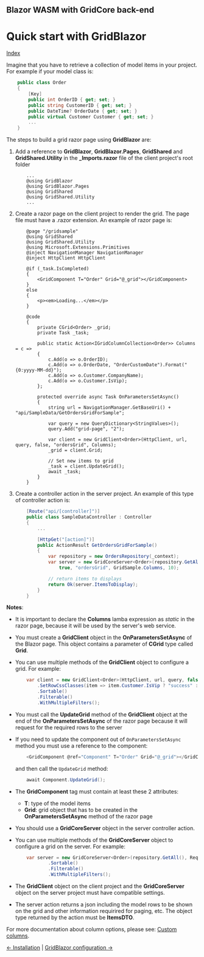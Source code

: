## Blazor WASM with GridCore back-end

# Quick start with GridBlazor

[Index](Documentation.md)

Imagine that you have to retrieve a collection of model items in your project. For example if your model class is:
    
```c#
    public class Order
    {
        [Key]
        public int OrderID { get; set; }
        public string CustomerID { get; set; }
        public DateTime? OrderDate { get; set; }
        public virtual Customer Customer { get; set; }
        ...
    }
```

The steps to build a grid razor page using **GridBlazor** are:

1. Add a reference to **GridBlazor**, **GridBlazor.Pages**, **GridShared** and **GridShared.Utility** in the **_Imports.razor** file of the client project's root folder

    ```razor
        ...
        @using GridBlazor
        @using GridBlazor.Pages
        @using GridShared
        @using GridShared.Utility
        ...
    ```

2. Create a razor page on the client project to render the grid. The page file must have a .razor extension. An example of razor page is:

    ```razor
        @page "/gridsample"
        @using GridShared
        @using GridShared.Utility
        @using Microsoft.Extensions.Primitives
        @inject NavigationManager NavigationManager
        @inject HttpClient HttpClient

        @if (_task.IsCompleted)
        {
            <GridComponent T="Order" Grid="@_grid"></GridComponent>
        }
        else
        {
            <p><em>Loading...</em></p>
        }

        @code
        {
            private CGrid<Order> _grid;
            private Task _task;

            public static Action<IGridColumnCollection<Order>> Columns = c =>
            {
                c.Add(o => o.OrderID);
                c.Add(o => o.OrderDate, "OrderCustomDate").Format("{0:yyyy-MM-dd}");
                c.Add(o => o.Customer.CompanyName);
                c.Add(o => o.Customer.IsVip);
            };

            protected override async Task OnParametersSetAsync()
            {
                string url = NavigationManager.GetBaseUri() + "api/SampleData/GetOrdersGridForSample";

                var query = new QueryDictionary<StringValues>();
                query.Add("grid-page", "2");

                var client = new GridClient<Order>(HttpClient, url, query, false, "ordersGrid", Columns);
                _grid = client.Grid;

                // Set new items to grid
                _task = client.UpdateGrid();
                await _task;
            }
        }
    ```

3. Create a controller action in the server project. An example of this type of controller action is: 

    ```c#
        [Route("api/[controller]")]
        public class SampleDataController : Controller
        {
            ...

            [HttpGet("[action]")]
            public ActionResult GetOrdersGridForSample()
            {
                var repository = new OrdersRepository(_context);
                var server = new GridCoreServer<Order>(repository.GetAll(), Request.Query,
                    true, "ordersGrid", GridSample.Columns, 10);

                // return items to displays
                return Ok(server.ItemsToDisplay);
            }
        }
    ```

**Notes**:
* It is important to declare the **Columns** lamba expression as *static* in the razor page, because it will be used by the server's web service.

* You must create a **GridClient** object in the **OnParametersSetAsync** of the Blazor page. This object contains a parameter of **CGrid** type called **Grid**. 

* You can use multiple methods of the **GridClient** object to configure a grid. For example:
    ```c#
        var client = new GridClient<Order>(HttpClient, url, query, false, "ordersGrid", Columns, locale)
            .SetRowCssClasses(item => item.Customer.IsVip ? "success" : string.Empty)
            .Sortable()
            .Filterable()
            .WithMultipleFilters();
    ```

* You must call the **UpdateGrid** method of the **GridClient** object at the end of the **OnParametersSetAsync** of the razor page because it will request for the required rows to the server

* If you need to update the component out of ```OnParametersSetAsync``` method you must use a reference to the component:
    ```c#
        <GridComponent @ref="Component" T="Order" Grid="@_grid"></GridComponent>
    ```

    and then call the ```UpdateGrid``` method:
    ```c#
        await Component.UpdateGrid();
    ```

* The **GridComponent** tag must contain at least these 2 attributes:
    * **T**: type of the model items
    * **Grid**: grid object that has to be created in the **OnParametersSetAsync** method of the razor page

* You should use a **GridCoreServer** object in the server controller action. 

* You can use multiple methods of the **GridCoreServer** object to configure a grid on the server. For example:
    ```c#
        var server = new GridCoreServer<Order>(repository.GetAll(), Request.Query, true, "ordersGrid", columns, 10)
                .Sortable()
                .Filterable()
                .WithMultipleFilters();
    ```

* The **GridClient** object on the client project and the **GridCoreServer** object on the server project must have compatible settings.

* The server action returns a json including the model rows to be shown on the grid and other information requirired for paging, etc. The object type returned by the action must be **ItemsDTO<T>**.

For more documentation about column options, please see: [Custom columns](Custom_columns.md).

[<- Installation](Installation.md) | [GridBlazor configuration ->](GridBlazor_configuration.md)